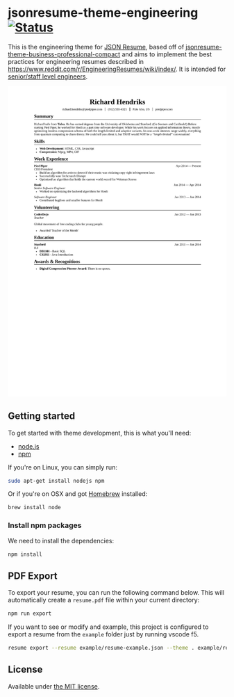 # jsonresume-theme-engineering [![Status](https://badge.fury.io/js/jsonresume-theme-engineering-leader.svg)](https://www.npmjs.org/package/jsonresume-theme-engineering-leader)

This is the engineering theme for [JSON Resume](http://jsonresume.org/), based off of [jsonresume-theme-business-professional-compact](https://github.com/yechoorv/jsonresume-theme-business-professional-compact) and aims to implement the best practices for engineering resumes described in https://www.reddit.com/r/EngineeringResumes/wiki/index/. It is intended for [senior/staff level engineers](https://www.reddit.com/r/EngineeringResumes/wiki/index/#wiki_senior_engineers_and_above_.2810.2B_yoe.29).

<p align="center">
  <kbd>
    <img src="https://github.com/sjw7444/jsonresume-theme-engineering-leader/blob/main/example/resume.png?raw=true" alt="Richard Hendriks Resume"/>
  </kbd>
</p>

## Getting started

To get started with theme development, this is what you'll need:

- [node.js](http://howtonode.org/how-to-install-nodejs)
- [npm](http://howtonode.org/introduction-to-npm)

If you're on Linux, you can simply run:

```bash
sudo apt-get install nodejs npm
```

Or if you're on OSX and got [Homebrew](http://brew.sh/) installed:

```bash
brew install node
```

### Install npm packages

We need to install the dependencies:

```bash
npm install
```

## PDF Export

To export your resume, you can run the following command below. This will automatically create a `resume.pdf` file within your current directory:

```bash
npm run export
```

If you want to see or modify and example, this project is configured to export a resume from the `example` folder just by running vscode f5.

```bash
resume export --resume example/resume-example.json --theme . example/resume-example.html
```

## License

Available under [the MIT license](http://mths.be/mit).
